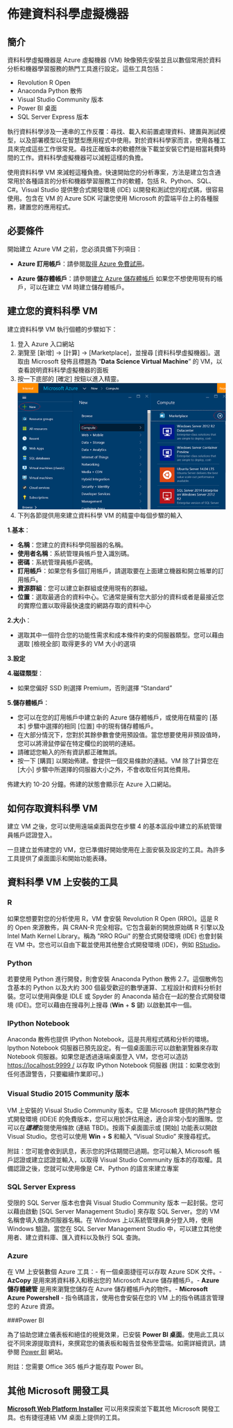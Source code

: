 <properties 
	pageTitle="佈建資料科學虛擬機器 | Microsoft Azure" 
	description="在 Azure 上設定和建立資料科學虛擬機器以進行分析和機器學習服務。" 
	services="machine-learning" 
	documentationCenter="" 
	authors="bradsev" 
	manager="paulettm" 
	editor="cgronlun" />

<tags 
	ms.service="machine-learning" 
	ms.workload="data-services" 
	ms.tgt_pltfrm="na" 
	ms.devlang="na" 
	ms.topic="article" 
	ms.date="10/20/2015" 
	ms.author="bradsev" />


# 佈建資料科學虛擬機器

## 簡介

資料科學虛擬機器是 Azure 虛擬機器 (VM) 映像預先安裝並且以數個常用於資料分析和機器學習服務的熱門工具進行設定。這些工具包括：

- Revolution R Open
- Anaconda Python 散佈
- Visual Studio Community 版本
- Power BI 桌面
- SQL Server Express 版本


執行資料科學涉及一連串的工作反覆：尋找、載入和前置處理資料、建置與測試模型，以及部署模型以在智慧型應用程式中使用。對於資料科學家而言，使用各種工具來完成這些工作很常見。尋找正確版本的軟體然後下載並安裝它們是相當耗費時間的工作。資料科學虛擬機器可以減輕這樣的負擔。

使用資料科學 VM 來減輕這種負擔。快速開始您的分析專案，方法是建立包含通常用於各種語言的分析和機器學習服務工作的軟體，包括 R、Python、SQL、C#。Visual Studio 提供整合式開發環境 (IDE) 以開發和測試您的程式碼，很容易使用。包含在 VM 的 Azure SDK 可讓您使用 Microsoft 的雲端平台上的各種服務，建置您的應用程式。

## 必要條件

開始建立 Azure VM 之前，您必須具備下列項目：

- **Azure 訂用帳戶**：請參閱[取得 Azure 免費試用](http://azure.microsoft.com/documentation/videos/get-azure-free-trial-for-testing-hadoop-in-hdinsight/)。

*   **Azure 儲存體帳戶**：請參閱[建立 Azure 儲存體帳戶](storage-whatis-account.md) 如果您不想使用現有的帳戶，可以在建立 VM 時建立儲存體帳戶。


## 建立您的資料科學 VM

建立資料科學 VM 執行個體的步驟如下：

1.	登入 Azure 入口網站
2.	瀏覽至 [新增] -> [計算] -> [Marketplace]，並搜尋 [資料科學虛擬機器]。選取由 Microsoft 發佈且標題為 “**Data Science Virtual Machine**” 的 VM，以查看說明資料科學虛擬機器的面板
3.	按一下底部的 [確定] 按鈕以進入精靈。![provision-data-science-vm](./media/machine-learning-data-science-provision-vm/provision-data-science-virtual-machine.png)
4.	 下列各節提供用來建立資料科學 VM 的精靈中每個步驟的輸入


 **1.基本**：

- **名稱**：您建立的資料科學伺服器的名稱。
- **使用者名稱**：系統管理員帳戶登入識別碼。
- **密碼**：系統管理員帳戶密碼。
- **訂用帳戶**：如果您有多個訂用帳戶，請選取要在上面建立機器和開立帳單的訂用帳戶。
- **資源群組**：您可以建立新群組或使用現有的群組。
- **位置**：選取最適合的資料中心。它通常是擁有您大部分的資料或者是最接近您的實際位置以取得最快速度的網路存取的資料中心

 **2.大小**：

- 選取其中一個符合您的功能性需求和成本條件約束的伺服器類型。您可以藉由選取 [檢視全部] 取得更多的 VM 大小的選項

 **3.設定**

 **4.磁碟類型**：

- 如果您偏好 SSD 則選擇 Premium，否則選擇 “Standard”

 **5.儲存體帳戶**：


- 您可以在您的訂用帳戶中建立新的 Azure 儲存體帳戶，或使用在精靈的 [基本] 步驟中選擇的相同 [位置] 中的現有儲存體帳戶。
- 在大部分情況下，您對於其餘參數會使用預設值。當您想要使用非預設值時，您可以將滑鼠停留在特定欄位的說明的連結。
- 請確認您輸入的所有資訊都正確無誤。
- 按一下 [購買] 以開始佈建。會提供一個交易條款的連結。VM 除了計算您在 [大小] 步驟中所選擇的伺服器大小之外，不會收取任何其他費用。 

佈建大約 10-20 分鐘。佈建的狀態會顯示在 Azure 入口網站。

## 如何存取資料科學 VM

建立 VM 之後，您可以使用遠端桌面與您在步驟 4 的基本區段中建立的系統管理員帳戶認證登入。

一旦建立並佈建您的 VM，您已準備好開始使用在上面安裝及設定的工具。為許多工具提供了桌面圖示和開始功能表磚。

## 資料科學 VM 上安裝的工具

### R
如果您想要對您的分析使用 R，VM 會安裝 Revolution R Open (RRO)。這是 R 的 Open 來源散佈，與 CRAN-R 完全相容。它包含最新的開放原始碼 R 引擎以及 Intel Math Kernel Library。稱為 "RRO RGui" 的整合式開發環境 (IDE) 也會封裝在 VM 中。您也可以自由下載並使用其他整合式開發環境 (IDE)，例如 [RStudio](http://www.rstudio.com)。

### Python
若要使用 Python 進行開發，則會安裝 Anaconda Python 散佈 2.7。這個散佈包含基本的 Python 以及大約 300 個最受歡迎的數學運算、工程設計和資料分析封裝。您可以使用與像是 IDLE 或 Spyder 的 Anaconda 結合在一起的整合式開發環境 (IDE)。您可以藉由在搜尋列上搜尋 (**Win** + **S** 鍵) 以啟動其中一個。

### IPython Notebook
Anaconda 散佈也提供 IPython Notebook，這是共用程式碼和分析的環境。Ipython Notebook 伺服器已預先設定。有一個桌面圖示可以啟動瀏覽器來存取 Notebook 伺服器。如果您是透過遠端桌面登入 VM，您也可以造訪 [https://localhost:9999 /](https://localhost:9999/) 以存取 IPython Notebook 伺服器 (附註：如果您收到任何憑證警告，只要繼續作業即可。)

### Visual Studio 2015 Community 版本
VM 上安裝的 Visual Studio Community 版本。它是 Microsoft 提供的熱門整合式開發環境 (IDE)E 的免費版本，您可以用於評估用途，適合非常小型的團隊。您可以在***這裡***查閱使用條款 (連結 TBD)。按兩下桌面圖示或 [開始] 功能表以開啟 Visual Studio。您也可以使用 **Win** + **S** 和輸入 “Visual Studio” 來搜尋程式。

附註：您可能會收到訊息，表示您的評估期間已過期。您可以輸入 Microsoft 帳戶認證或建立認證並輸入，以取得 Visual Studio Community 版本的存取權。具備認證之後，您就可以使用像是 C#、Python 的語言來建立專案

### SQL Server Express
受限的 SQL Server 版本也會與 Visual Studio Community 版本 一起封裝。您可以藉由啟動 [SQL Server Management Studio] 來存取 SQL Server。您的 VM 名稱會填入做為伺服器名稱。在 Windows 上以系統管理員身分登入時，使用 Windows 驗證。當您在 SQL Server Management Studio 中，可以建立其他使用者、建立資料庫、匯入資料以及執行 SQL 查詢。

### Azure 
在 VM 上安裝數個 Azure 工具：- 有一個桌面捷徑可以存取 Azure SDK 文件。- **AzCopy** 是用來將資料移入和移出您的 Microsoft Azure 儲存體帳戶。- **Azure 儲存體總管** 是用來瀏覽您儲存在 Azure 儲存體帳戶內的物件。- **Microsoft Azure Powershell** - 指令碼語言，使用也會安裝在您的 VM 上的指令碼語言管理您的 Azure 資源。

###Power BI

為了協助您建立儀表板和絕佳的視覺效果，已安裝 **Power BI 桌面**。使用此工具以從不同來源提取資料，來撰寫您的儀表板和報告並發佈至雲端。如需詳細資訊，請參閱 [Power BI](http://powerbi.microsoft.com) 網站。

附註：您需要 Office 365 帳戶才能存取 Power BI。

## 其他 Microsoft 開發工具
[**Microsoft Web Platform Installer**](https://www.microsoft.com/web/downloads/platform.aspx) 可以用來探索並下載其他 Microsoft 開發工具。也有捷徑連結 VM 桌面上提供的工具。

<!---HONumber=Oct15_HO4-->